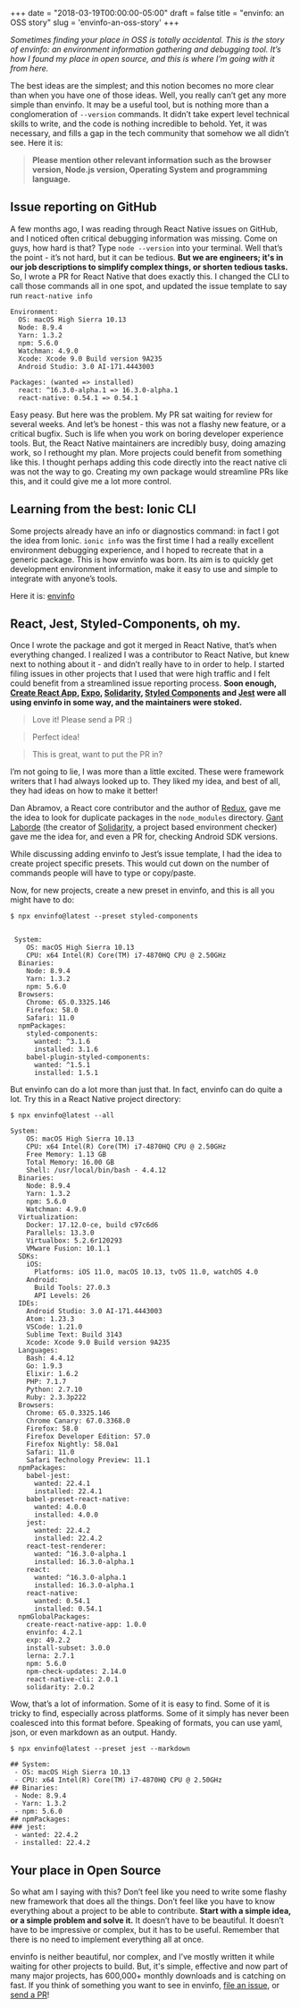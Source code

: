 +++
date = "2018-03-19T00:00:00-05:00"
draft = false
title = "envinfo: an OSS story"
slug = 'envinfo-an-oss-story'
+++

_Sometimes finding your place in OSS is totally accidental. This is the story of envinfo: an environment information gathering and debugging tool. It’s how I found my place in open source, and this is where I’m going with it from here._ 


The best ideas are the simplest; and this notion becomes no more clear than when you have one of those ideas. Well, you really can’t get any more simple than envinfo. It may be a useful tool, but is nothing more than a conglomeration of  `--version`  commands. It didn’t take expert level technical skills to write, and the code is nothing incredible to behold. Yet, it was necessary, and fills a gap in the tech community that somehow we all didn’t see. Here it is:

> **Please mention other relevant information such as the browser version, Node.js version, Operating System and programming language.**

## Issue reporting on GitHub

A few months ago, I was reading through React Native issues on GitHub, and I noticed often critical debugging information was missing. Come on guys, how hard is that? Type `node --version` into your terminal. Well that’s the point - it’s not hard, but it can be tedious. **But we are engineers; it's in our job descriptions to simplify complex things, or shorten tedious tasks.** So, I wrote a PR for React Native that does exactly this. I changed the CLI to call those commands all in one spot, and updated the issue template to say run `react-native info`

```
Environment:
  OS: macOS High Sierra 10.13
  Node: 8.9.4
  Yarn: 1.3.2
  npm: 5.6.0
  Watchman: 4.9.0
  Xcode: Xcode 9.0 Build version 9A235
  Android Studio: 3.0 AI-171.4443003

Packages: (wanted => installed)
  react: ^16.3.0-alpha.1 => 16.3.0-alpha.1
  react-native: 0.54.1 => 0.54.1
``` 

Easy peasy. But here was the problem. My PR sat waiting for review for several weeks. And let’s be honest - this was not a flashy new feature, or a critical bugfix. Such is life when you work on boring developer experience tools. But, the React Native maintainers are incredibly busy, doing amazing work, so I rethought my plan. More projects could benefit from something like this. I thought perhaps adding this code directly into the react native cli was not the way to go. Creating my own package would streamline PRs like this, and it could give me a lot more control.

## Learning from the best: Ionic CLI

Some projects already have an info or diagnostics command: in fact I got the idea from Ionic. `ionic info` was the first time I had a really excellent environment debugging experience, and I hoped to recreate that in a generic package. This is how envinfo was born. Its aim is to quickly get development environment information, make it easy to use and simple to integrate with anyone’s tools. 

Here it is: [envinfo](https://github.com/tabrindle/envinfo)

## React, Jest, Styled-Components, oh my.

Once I wrote the package and got it merged in React Native, that’s when everything changed. I realized I was a contributor to React Native, but knew next to nothing about it - and didn’t really have to in order to help. I started filing issues in other projects that I used that were high traffic and I felt could benefit from a streamlined issue reporting process. **Soon enough, [Create React App](https://github.com/facebook/create-react-app), [Expo](https://github.com/expo/expo), [Solidarity](https://github.com/infinitered/solidarity), [Styled Components](https://github.com/styled-components) and [Jest](https://github.com/facebook/jest) were all using envinfo in some way, and the maintainers were stoked.**

> Love it! Please send a PR :)

> Perfect idea! 

> This is great, want to put the PR in?

I’m not going to lie, I was more than a little excited. These were framework writers that I had always looked up to. They liked my idea, and best of all, they had ideas on how to make it better! 

Dan Abramov, a React core contributor and the author of [Redux](https://github.com/reduxjs/redux), gave me the idea to look for duplicate packages in the `node_modules` directory. 
[Gant Laborde](http://gantlaborde.com/) (the creator of [Solidarity](https://github.com/infinitered/solidarity), a project based environment checker) gave me the idea for, and even a PR for, checking Android SDK versions.

While discussing adding envinfo to Jest’s issue template, I had the idea to create project specific presets. This would cut down on the number of commands people will have to type or copy/paste. 

Now, for new projects, create a new preset in envinfo, and this is all you might have to do:

```
$ npx envinfo@latest --preset styled-components


 System:
    OS: macOS High Sierra 10.13
    CPU: x64 Intel(R) Core(TM) i7-4870HQ CPU @ 2.50GHz
  Binaries:
    Node: 8.9.4
    Yarn: 1.3.2
    npm: 5.6.0
  Browsers:
    Chrome: 65.0.3325.146
    Firefox: 58.0
    Safari: 11.0
  npmPackages:
    styled-components:
      wanted: ^3.1.6
      installed: 3.1.6
    babel-plugin-styled-components:
      wanted: ^1.5.1
      installed: 1.5.1
```

But envinfo can do a lot more than just that. In fact, envinfo can do quite a lot. Try this in a React Native project directory:
  
```
$ npx envinfo@latest --all

System:
    OS: macOS High Sierra 10.13
    CPU: x64 Intel(R) Core(TM) i7-4870HQ CPU @ 2.50GHz
    Free Memory: 1.13 GB
    Total Memory: 16.00 GB
    Shell: /usr/local/bin/bash - 4.4.12
  Binaries:
    Node: 8.9.4
    Yarn: 1.3.2
    npm: 5.6.0
    Watchman: 4.9.0
  Virtualization:
    Docker: 17.12.0-ce, build c97c6d6
    Parallels: 13.3.0
    Virtualbox: 5.2.6r120293
    VMware Fusion: 10.1.1
  SDKs:
    iOS:
      Platforms: iOS 11.0, macOS 10.13, tvOS 11.0, watchOS 4.0
    Android:
      Build Tools: 27.0.3
      API Levels: 26
  IDEs:
    Android Studio: 3.0 AI-171.4443003
    Atom: 1.23.3
    VSCode: 1.21.0
    Sublime Text: Build 3143
    Xcode: Xcode 9.0 Build version 9A235
  Languages:
    Bash: 4.4.12
    Go: 1.9.3
    Elixir: 1.6.2
    PHP: 7.1.7
    Python: 2.7.10
    Ruby: 2.3.3p222
  Browsers:
    Chrome: 65.0.3325.146
    Chrome Canary: 67.0.3368.0
    Firefox: 58.0
    Firefox Developer Edition: 57.0
    Firefox Nightly: 58.0a1
    Safari: 11.0
    Safari Technology Preview: 11.1
  npmPackages:
    babel-jest:
      wanted: 22.4.1
      installed: 22.4.1
    babel-preset-react-native:
      wanted: 4.0.0
      installed: 4.0.0
    jest:
      wanted: 22.4.2
      installed: 22.4.2
    react-test-renderer:
      wanted: ^16.3.0-alpha.1
      installed: 16.3.0-alpha.1
    react:
      wanted: ^16.3.0-alpha.1
      installed: 16.3.0-alpha.1
    react-native:
      wanted: 0.54.1
      installed: 0.54.1
  npmGlobalPackages:
    create-react-native-app: 1.0.0
    envinfo: 4.2.1
    exp: 49.2.2
    install-subset: 3.0.0
    lerna: 2.7.1
    npm: 5.6.0
    npm-check-updates: 2.14.0
    react-native-cli: 2.0.1
    solidarity: 2.0.2
```

Wow, that’s a lot of information. Some of it is easy to find. Some of it is tricky to find, especially across platforms. Some of it simply has never been coalesced into this format before. Speaking of formats, you can use yaml, json, or even markdown as an output. Handy. 

```
$ npx envinfo@latest --preset jest --markdown

## System:
 - OS: macOS High Sierra 10.13
 - CPU: x64 Intel(R) Core(TM) i7-4870HQ CPU @ 2.50GHz
## Binaries:
 - Node: 8.9.4
 - Yarn: 1.3.2
 - npm: 5.6.0
## npmPackages:
### jest:
 - wanted: 22.4.2
 - installed: 22.4.2
```

## Your place in Open Source

So what am I saying with this? Don’t feel like you need to write some flashy new framework that does all the things. Don’t feel like you have to know everything about a project to be able to contribute. **Start with a simple idea, or a simple problem and solve it.** It doesn’t have to be beautiful. It doesn’t have to be impressive or complex, but it has to be useful. Remember that there is no need to implement everything all at once.

envinfo is neither beautiful, nor complex, and I’ve mostly written it while waiting for other projects to build. But, it's simple, effective and now part of many major projects, has 600,000+ monthly downloads and is catching on fast. If you think of something you want to see in envinfo, [file an issue](https://github.com/tabrindle/envinfo/issues), or [send a PR](https://github.com/tabrindle/envinfo/pulls)!
